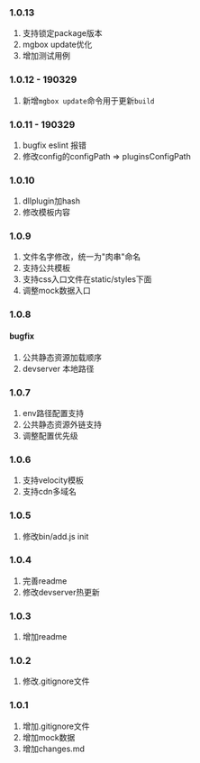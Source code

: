 ### 1.0.13
1. 支持锁定package版本
2. mgbox update优化
3. 增加测试用例
### 1.0.12 - 190329
1. 新增`mgbox update`命令用于更新`build`
### 1.0.11 - 190329
1. bugfix eslint 报错
2. 修改config的configPath => pluginsConfigPath
### 1.0.10
1. dllplugin加hash
2. 修改模板内容
### 1.0.9
1. 文件名字修改，统一为"肉串"命名
2. 支持公共模板
3. 支持css入口文件在static/styles下面
4. 调整mock数据入口
### 1.0.8
#### bugfix
1. 公共静态资源加载顺序
2. devserver 本地路径
### 1.0.7
1. env路径配置支持
2. 公共静态资源外链支持
3. 调整配置优先级
### 1.0.6
1. 支持velocity模板
2. 支持cdn多域名
### 1.0.5
1. 修改bin/add.js init
### 1.0.4
1. 完善readme
2. 修改devserver热更新
### 1.0.3
1. 增加readme
### 1.0.2
1. 修改.gitignore文件
### 1.0.1
1. 增加.gitignore文件
2. 增加mock数据
3. 增加changes.md
